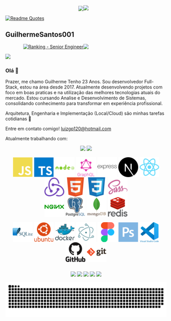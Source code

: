 <div align="right">
<img align="right" src="https://www.grmdocumentmanagement.com/wp-content/uploads/2020/10/medical-coding-workflow.png" width="260"/>
<img src="https://komarev.com/ghpvc/?username=guilhermesantos001&&style=flat-square" align="center" />
</div>  

[![Readme Quotes](https://quotes-github-readme.vercel.app/api?type=horizontal&theme=dark&hide_border=false)](https://github.com/piyushsuthar/github-readme-quotes)

## GuilhermeSantos001

<div align="right">
<img align="right" src="https://staticctf.akamaized.net/J3yJr34U2pZ2Ieem48Dwy9uqj5PNUQTn/74IhNF2m0VsDiurjYt9Q58/deb07d428a4a25acd70c92f6c7fcfca4/R6S_RANK_500x500_Champions_01.png" width="260"/>
<a href="https://"><img src="https://img.shields.io/badge/Ranking-Senior_Engineer-e62031" alt="Ranking - Senior Engineer"></a>
</div>  

![](https://github-readme-streak-stats.herokuapp.com/?user=guilhermesantos001&theme=dark&hide_border=false)<br/>

### Olá 👋

Prazer, me chamo Guilherme Tenho 23 Anos. Sou desenvolvedor Full-Stack, estou na área desde 2017. Atualmente desenvolvendo projetos com foco em boas praticas e na utilização das melhores tecnologias atuais do mercado. Estou cursando Analise e Desenvolvimento de Sistemas, consolidando conhecimento para transformar em experiência profissional.

Arquitetura, Engenharia e Implementação (Local/Cloud) são minhas tarefas cotidianas 🚀

Entre em contato comigo! luizgp120@hotmail.com

Atualmente trabalhando com:

<div align="center">
  <img height="180em" src="https://github-readme-stats.vercel.app/api?username=guilhermesantos001&count_private=true&show_icons=true&theme=dracula"/>
  <img height="180em" src="https://github-readme-stats.vercel.app/api/top-langs/?username=guilhermesantos001&count_private=true&layout=compact&theme=dracula"/>    
</div>  
<div style="display: inline_block"><br>
<div align="center">
<img align="center" alt="Javascript" height="62" width="62" src="https://raw.githubusercontent.com/devicons/devicon/master/icons/javascript/javascript-plain.svg">
<img align="center" alt="Typescript" height="62" width="62" src="https://raw.githubusercontent.com/devicons/devicon/master/icons/typescript/typescript-plain.svg">
<img align="center" alt="Node JS" height="62" width="62" src="https://raw.githubusercontent.com/devicons/devicon/master/icons/nodejs/nodejs-plain-wordmark.svg">
<img align="center" alt="Graphql" height="62" width="62" src="https://raw.githubusercontent.com/devicons/devicon/master/icons/graphql/graphql-plain-wordmark.svg">
<img align="center" alt="Express" height="62" width="62" src="https://raw.githubusercontent.com/devicons/devicon/master/icons/express/express-original-wordmark.svg">
<img align="center" alt="Danicaus-Next" height="62" width="62" src="https://raw.githubusercontent.com/devicons/devicon/master/icons/nextjs/nextjs-original.svg">
<img align="center" alt="React" height="62" width="62" src="https://raw.githubusercontent.com/devicons/devicon/master/icons/react/react-original.svg">
<img align="center" alt="Redux" height="62" width="62" src="https://raw.githubusercontent.com/devicons/devicon/master/icons/redux/redux-original.svg">
<img align="center" alt="HTML" height="62" width="62" src="https://raw.githubusercontent.com/devicons/devicon/master/icons/html5/html5-original.svg">
<img align="center" alt="CSS" height="62" width="62" src="https://raw.githubusercontent.com/devicons/devicon/master/icons/css3/css3-original.svg">
<img align="center" alt="Danicaus-Sass" height="62" width="62" src="https://raw.githubusercontent.com/devicons/devicon/master/icons/sass/sass-original.svg">
</div>
</div>
<div align="center">
<img align="center" alt="Nginx" height="62" width="62" src="https://raw.githubusercontent.com/devicons/devicon/master/icons/nginx/nginx-original.svg">
<img align="center" alt="MongoDB" height="62" width="62" src="https://raw.githubusercontent.com/devicons/devicon/master/icons/postgresql/postgresql-original-wordmark.svg">
<img align="center" alt="MongoDB" height="62" width="62" src="https://raw.githubusercontent.com/devicons/devicon/master/icons/mongodb/mongodb-original-wordmark.svg">
<img align="center" alt="Redis" height="62" width="62" src="https://raw.githubusercontent.com/devicons/devicon/master/icons/redis/redis-original-wordmark.svg">
</div>
<div style="display: inline_block"><br>
<div align="center">
<img align="center" alt="Redis" height="62" width="62" src="https://raw.githubusercontent.com/devicons/devicon/master/icons/sqlite/sqlite-original-wordmark.svg">
<img align="center" alt="Redis" height="62" width="62" src="https://raw.githubusercontent.com/devicons/devicon/master/icons/ubuntu/ubuntu-plain-wordmark.svg">
<img align="center" alt="Redis" height="62" width="62" src="https://raw.githubusercontent.com/devicons/devicon/master/icons/docker/docker-original-wordmark.svg">
<img align="center" alt="Redis" height="62" width="62" src="https://raw.githubusercontent.com/devicons/devicon/master/icons/electron/electron-original.svg">
<img align="center" alt="Redis" height="62" width="62" src="https://raw.githubusercontent.com/devicons/devicon/master/icons/figma/figma-original.svg">
<img align="center" alt="Redis" height="62" width="62" src="https://raw.githubusercontent.com/devicons/devicon/master/icons/photoshop/photoshop-plain.svg">
<img align="center" alt="Redis" height="62" width="62" src="https://raw.githubusercontent.com/devicons/devicon/master/icons/vscode/vscode-original-wordmark.svg">
<img align="center" alt="Redis" height="62" width="62" src="https://raw.githubusercontent.com/devicons/devicon/master/icons/github/github-original-wordmark.svg">
<img align="center" alt="Redis" height="62" width="62" src="https://raw.githubusercontent.com/devicons/devicon/master/icons/git/git-original-wordmark.svg">
</div>  
  
  ##
 
<div align="center"> 
  <a href="https://www.twitch.tv/guilhermesantos001" target="_blank"><img src="https://img.shields.io/badge/Twitch-6441a5?style=for-the-badge&logo=twitch&logoColor=white" target="_blank"></a>
  <a href="https://www.youtube.com/channel/UCXYo6bauTRlaJnD0JNlpdRw" target="_blank"><img src="https://img.shields.io/badge/YouTube-FF0000?style=for-the-badge&logo=youtube&logoColor=white" target="_blank"></a>
  <a href = "mailto:spgamesoficial@gmail.com"><img src="https://img.shields.io/badge/-Gmail-FF0000?style=for-the-badge&logo=gmail&logoColor=white" target="_blank"></a>
  <a href = "mailto:luizgp120@hotmail.com"><img src="https://img.shields.io/badge/-Outlook-%230077B5?style=for-the-badge&logo=microsoft&logoColor=white" target="_blank"></a>  
  <a href="https://www.linkedin.com/in/guilherme-santos-3447b8154" target="_blank"><img src="https://img.shields.io/badge/-LinkedIn-%230077B5?style=for-the-badge&logo=linkedin&logoColor=white" target="_blank"></a> 
</div>

![Snake animation](https://raw.githubusercontent.com/Platane/snk/output/github-contribution-grid-snake.svg)
